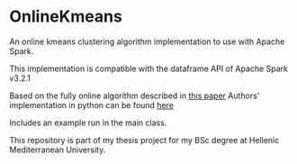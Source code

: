 # OnlineKmeans
An online kmeans clustering algorithm implementation to use with Apache Spark.

This implementation is compatible with the dataframe API of Apache Spark v3.2.1

Based on the fully online algorithm described in [this paper](https://arxiv.org/pdf/1412.5721.pdf)
Authors' implementation in python can be found [here](https://github.com/sviri/kmeans/tree/main/onlineKmeans/src)

Includes an example run in the main class.

This repository is part of my thesis project for my BSc degree at Hellenic Mediterranean University.
